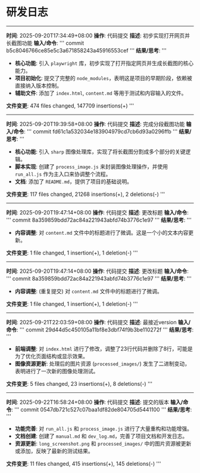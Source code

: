 # 研发日志

---
**时间**: 2025-09-20T17:34:49+08:00
**操作**: 代码提交
**描述**: 初步实现打开网页并长截图功能
**输入/命令**:
'''
commit b5c8046766ce85e5c3a671858243a45916553cef
'''
**结果/思考**:
'''
- **核心功能**: 引入 `playwright` 库，初步实现了打开指定网页并生成长截图的核心能力。
- **项目初始化**: 提交了完整的 `node_modules`，表明这是项目的早期阶段，依赖被直接纳入版本控制。
- **辅助文件**: 添加了 `index.html`, `content.md` 等用于测试和内容输入的文件。

**文件变更**:
 474 files changed, 147709 insertions(+)
'''

---
**时间**: 2025-09-20T19:39:58+08:00
**操作**: 代码提交
**描述**: 完成分段截图功能
**输入/命令**:
'''
commit fd61c1a532034e183904979cd7cb6d93a0296ffb
'''
**结果/思考**:
'''
- **核心功能**: 引入 `sharp` 图像处理库，实现了将长截图分割成多个部分的关键逻辑。
- **脚本实现**: 创建了 `process_image.js` 来封装图像处理操作，并使用 `run_all.js` 作为主入口来协调整个流程。
- **文档**: 添加了 `README.md`，提供了项目的基础说明。

**文件变更**:
 117 files changed, 21268 insertions(+), 2 deletions(-)
'''

---
**时间**: 2025-09-20T19:47:14+08:00
**操作**: 代码提交
**描述**: 更改标题
**输入/命令**:
'''
commit 8a359859bdd72ac84a221943abfd74b3776c1e97
'''
**结果/思考**:
'''
- **内容调整**: 对 `content.md` 文件中的标题进行了微调。这是一个小的文本内容更新。

**文件变更**:
 1 file changed, 1 insertion(+), 1 deletion(-)
'''

---
**时间**: 2025-09-20T19:47:14+08:00
**操作**: 代码提交
**描述**: 更改标题
**输入/命令**:
'''
commit 8a359859bdd72ac84a221943abfd74b3776c1e97
'''
**结果/思考**:
'''
- **内容调整**: (重复提交) 对 `content.md` 文件中的标题进行了微调。

**文件变更**:
 1 file changed, 1 insertion(+), 1 deletion(-)
'''

---
**时间**: 2025-09-21T22:03:59+08:00
**操作**: 代码提交
**描述**: 最接近version
**输入/命令**:
'''
commit 29d44d5c450105a11bf8e3dbf74f9b3be110272f
'''
**结果/思考**:
'''
- **前端调整**: 对 `index.html` 进行了修改，调整了23行代码并删除了8行，可能是为了优化页面结构或显示效果。
- **图像资源更新**: 处理后的图片资源 (`processed_images/`) 发生了二进制变动，表明进行了一次新的图像处理测试。

**文件变更**:
 5 files changed, 23 insertions(+), 8 deletions(-)
'''

---
**时间**: 2025-09-22T16:58:24+08:00
**操作**: 代码提交
**描述**: 提交的版本
**输入/命令**:
'''
commit 0547db721c527c07baa1df82de804705d5441100
'''
**结果/思考**:
'''
- **功能完善**: 对 `run_all.js` 和 `process_image.js` 进行了大量重构和功能增强。
- **文档创建**: 创建了 `manual.md` 和 `dev_log.md`，完善了项目文档和开发日志。
- **资源更新**: `long_screenshot.png` 和 `processed_images/` 中的图片资源被更新或添加，反映了最新的测试结果。

**文件变更**:
 11 files changed, 415 insertions(+), 145 deletions(-)
'''